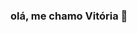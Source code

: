 ### olá, me chamo Vitória 👋

<!-- 
**viescollorraine/viescollorraine** is a ✨ _special_ ✨ repository because its `README.md` (this file) appears on your GitHub profile.

Here are some ideas to get you started:

- 🌱 atualmente estou aprendendo java ..<img src="https://cdn.jsdelivr.net/gh/devicons/devicon/icons/java/java-original.svg" width="40" height="40"/> <img src="https://cdn.jsdelivr.net/gh/devicons/devicon/icons/linux/linux-original.svg" width="40" height="40"/>
- 🤔 procuro ajuda em linguagem Html
- 💬 Ask me about ...
- 📫 meu email de contato vitoria.amaral11@escola.pr.gov.br ...
-->
